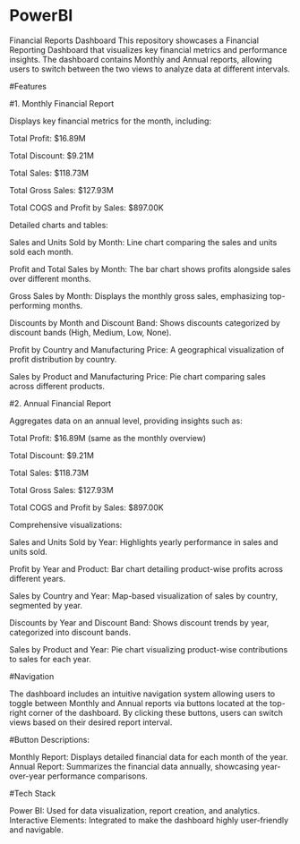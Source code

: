 # PowerBI

Financial Reports Dashboard
This repository showcases a Financial Reporting Dashboard that visualizes key financial metrics and performance insights. The dashboard contains Monthly and Annual reports, allowing users to switch between the two views to analyze data at different intervals.

#Features


#1. Monthly Financial Report

Displays key financial metrics for the month, including:

Total Profit: $16.89M

Total Discount: $9.21M

Total Sales: $118.73M

Total Gross Sales: $127.93M

Total COGS and Profit by Sales: $897.00K

Detailed charts and tables:

Sales and Units Sold by Month: Line chart comparing the sales and units sold each month.

Profit and Total Sales by Month: The bar chart shows profits alongside sales over different months.

Gross Sales by Month: Displays the monthly gross sales, emphasizing top-performing months.

Discounts by Month and Discount Band: Shows discounts categorized by discount bands (High, Medium, Low, None).

Profit by Country and Manufacturing Price: A geographical visualization of profit distribution by country.

Sales by Product and Manufacturing Price: Pie chart comparing sales across different products.

#2. Annual Financial Report

Aggregates data on an annual level, providing insights such as:

Total Profit: $16.89M (same as the monthly overview)

Total Discount: $9.21M

Total Sales: $118.73M

Total Gross Sales: $127.93M

Total COGS and Profit by Sales: $897.00K

Comprehensive visualizations:

Sales and Units Sold by Year: Highlights yearly performance in sales and units sold.

Profit by Year and Product: Bar chart detailing product-wise profits across different years.

Sales by Country and Year: Map-based visualization of sales by country, segmented by year.

Discounts by Year and Discount Band: Shows discount trends by year, categorized into discount bands.

Sales by Product and Year: Pie chart visualizing product-wise contributions to sales for each year.

#Navigation

The dashboard includes an intuitive navigation system allowing users to toggle between Monthly and Annual reports via buttons located at the top-right corner of the dashboard. By clicking these buttons, users can switch views based on their desired report interval.

#Button Descriptions:

Monthly Report: Displays detailed financial data for each month of the year.
Annual Report: Summarizes the financial data annually, showcasing year-over-year performance comparisons.

#Tech Stack

Power BI: Used for data visualization, report creation, and analytics.
Interactive Elements: Integrated to make the dashboard highly user-friendly and navigable.
